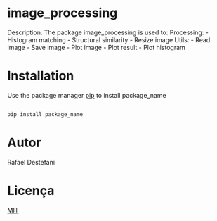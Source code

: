 # image_processing

Description.
The package image_processing is used to:
    Processing:
        - Histogram matching
        - Structural similarity
        - Resize image
    Utils:
        - Read image
        - Save image
        - Plot image
        - Plot result
        - Plot histogram

# Installation

Use the package manager [pip](https://pip.pypa.io*en/stable/) to install package_name

```bash

pip install package_name
```

# Autor
Rafael Destefani

# Licença
[MIT](https://choosealicense.com/licenses/mit/)
